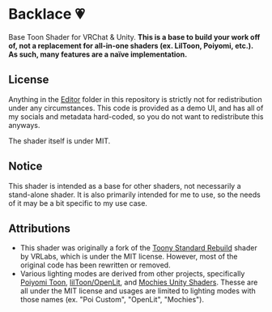 # Backlace 💗
Base Toon Shader for VRChat & Unity. **This is a base to build your work off of, not a replacement for all-in-one shaders (ex. LilToon, Poiyomi, etc.). As such, many features are a naïve implementation.**

## License
Anything in the [Editor](https://github.com/kleineluka/backlace/tree/main/Resources/Luka_Backlace/Editor) folder in this repository is strictly not for redistribution under any circumstances. This code is provided as a demo UI, and has all of my socials and metadata hard-coded, so you do not want to redistribute this anyways.

The shader itself is under MIT.

## Notice
This shader is intended as a base for other shaders, not necessarily a stand-alone shader. It is also primarily intended for me to use, so the needs of it may be a bit specific to my use case.

## Attributions
- This shader was originally a fork of the [Toony Standard Rebuild](https://github.com/VRLabs/Toony-Standard-Rebuil) shader by VRLabs, which is under the MIT license. However, most of the original code has been rewritten or removed.
- Various lighting modes are derived from other projects, specifically [Poiyomi Toon](https://github.com/poiyomi/PoiyomiToonShader), [lilToon/OpenLit](https://github.com/lilxyzw/lilToon), and [Mochies Unity Shaders](https://github.com/MochiesCode/Mochies-Unity-Shaders/). Thesse are all under the MIT license and usages are limited to lighting modes with those names (ex. \"Poi Custom\", \"OpenLit\", \"Mochies\").